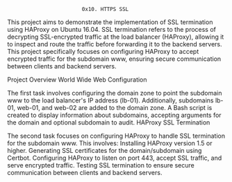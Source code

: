                             0x10. HTTPS SSL

This project aims to demonstrate the implementation of SSL termination using HAProxy on Ubuntu 16.04. SSL termination refers to the process of decrypting SSL-encrypted traffic at the load balancer (HAProxy), allowing it to inspect and route the traffic before forwarding it to the backend servers. This project specifically focuses on configuring HAProxy to accept encrypted traffic for the subdomain www, ensuring secure communication between clients and backend servers.

Project Overview
World Wide Web Configuration

The first task involves configuring the domain zone to point the subdomain www to the load balancer's IP address (lb-01). Additionally, subdomains lb-01, web-01, and web-02 are added to the domain zone.
A Bash script is created to display information about subdomains, accepting arguments for the domain and optional subdomain to audit.
HAProxy SSL Termination

The second task focuses on configuring HAProxy to handle SSL termination for the subdomain www. This involves:
Installing HAProxy version 1.5 or higher.
Generating SSL certificates for the domain/subdomain using Certbot.
Configuring HAProxy to listen on port 443, accept SSL traffic, and serve encrypted traffic.
Testing SSL termination to ensure secure communication between clients and backend servers.
